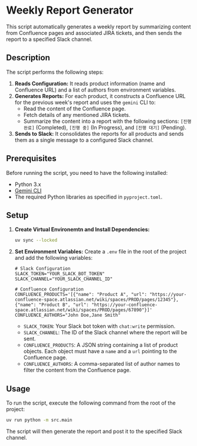 # Weekly Report Generator

This script automatically generates a weekly report by summarizing content from Confluence pages and associated JIRA tickets, and then sends the report to a specified Slack channel.

## Description

The script performs the following steps:

1.  **Reads Configuration:** It reads product information (name and Confluence URL) and a list of authors from environment variables.
2.  **Generates Reports:** For each product, it constructs a Confluence URL for the previous week's report and uses the `gemini` CLI to:
    *   Read the content of the Confluence page.
    *   Fetch details of any mentioned JIRA tickets.
    *   Summarize the content into a report with the following sections: `[진행 완료]` (Completed), `[진행 중]` (In Progress), and `[진행 대기]` (Pending).
3.  **Sends to Slack:** It consolidates the reports for all products and sends them as a single message to a configured Slack channel.

## Prerequisites

Before running the script, you need to have the following installed:

*   Python 3.x
*   [Gemini CLI](https://github.com/google/gemini-cli)
*   The required Python libraries as specified in `pyproject.toml`.

## Setup

1.  **Create Virtual Environemtn and Install Dependencies:**
    ```bash
    uv sync --locked
    ```

2.  **Set Environment Variables:**
    Create a `.env` file in the root of the project and add the following variables:

    ```
    # Slack Configuration
    SLACK_TOKEN="YOUR_SLACK_BOT_TOKEN"
    SLACK_CHANNEL="YOUR_SLACK_CHANNEL_ID"

    # Confluence Configuration
    CONFLUENCE_PRODUCTS='[{"name": "Product A", "url": "https://your-confluence-space.atlassian.net/wiki/spaces/PROD/pages/12345"}, {"name": "Product B", "url": "https://your-confluence-space.atlassian.net/wiki/spaces/PROD/pages/67890"}]'
    CONFLUENCE_AUTHORS="John Doe,Jane Smith"
    ```

    *   `SLACK_TOKEN`: Your Slack bot token with `chat:write` permission.
    *   `SLACK_CHANNEL`: The ID of the Slack channel where the report will be sent.
    *   `CONFLUENCE_PRODUCTS`: A JSON string containing a list of product objects. Each object must have a `name` and a `url` pointing to the Confluence page.
    *   `CONFLUENCE_AUTHORS`: A comma-separated list of author names to filter the content from the Confluence page.

## Usage

To run the script, execute the following command from the root of the project:

```bash
uv run python -m src.main
```

The script will then generate the report and post it to the specified Slack channel.



